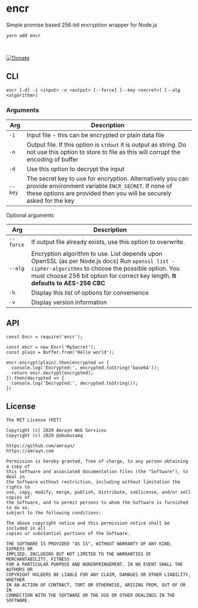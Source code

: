 # encr
Simple promise based 256-bit encryption wrapper for Node.js

```
yarn add encr
```

<br>

[![Donate](https://amrayn.github.io/donate.png?v2)](https://amrayn.com/donate)

## CLI

```
encr [-d] -i <input> -o <output> [--force] [--key <secret>] [--alg <algorithm>]
```

### Arguments

| **Arg** | **Description** |
|--|--|
| `-i` | Input file - this can be encrypted or plain data file |
| `-o` | Output file. If this option is `stdout` it is output as string. Do not use this option to store to file as this will corrupt the encoding of buffer |
| `-d` | Use this option to decrypt the input|
| `--key` | The secret key to use for encryption. Alternatively you can provide environment variable `ENCR_SECRET`. If none of these options are provided then you will be securely asked for the key |

Optional arguments

| **Arg** | **Description** |
|--|--|
| `--force` | If output file already exists, use this option to overwrite. |
| `--alg` | Encryption algorithm to use. List depends upon OpenSSL (as per Node.js docs) Run `openssl list -cipher-algorithms` to choose the possible option. You must choose 256 bit option for correct key length. **It defaults to AES-256 CBC** |
| `-h` | Display this list of options for convenience |
| `-v` | Display version information |

## API
```
const Encr = require('encr');

const encr = new Encr('MySecret');
const plain = Buffer.from('Hello world');

encr.encrypt(plain).then(encrypted => {
  console.log('Encrypted:', encrypted.toString('base64'));
  return encr.decrypt(encrypted);
}).then(decrypted => {
  console.log('Decrypted:', decrypted.toString());
})
```

## License
```
The MIT License (MIT)

Copyright (c) 2020 Amrayn Web Services
Copyright (c) 2020 @abumusamq

https://github.com/amrayn/
https://amrayn.com

Permission is hereby granted, free of charge, to any person obtaining a copy of
this software and associated documentation files (the "Software"), to deal in
the Software without restriction, including without limitation the rights to
use, copy, modify, merge, publish, distribute, sublicense, and/or sell copies of
the Software, and to permit persons to whom the Software is furnished to do so,
subject to the following conditions:

The above copyright notice and this permission notice shall be included in all
copies or substantial portions of the Software.

THE SOFTWARE IS PROVIDED "AS IS", WITHOUT WARRANTY OF ANY KIND, EXPRESS OR
IMPLIED, INCLUDING BUT NOT LIMITED TO THE WARRANTIES OF MERCHANTABILITY, FITNESS
FOR A PARTICULAR PURPOSE AND NONINFRINGEMENT. IN NO EVENT SHALL THE AUTHORS OR
COPYRIGHT HOLDERS BE LIABLE FOR ANY CLAIM, DAMAGES OR OTHER LIABILITY, WHETHER
IN AN ACTION OF CONTRACT, TORT OR OTHERWISE, ARISING FROM, OUT OF OR IN
CONNECTION WITH THE SOFTWARE OR THE USE OR OTHER DEALINGS IN THE SOFTWARE.

```
